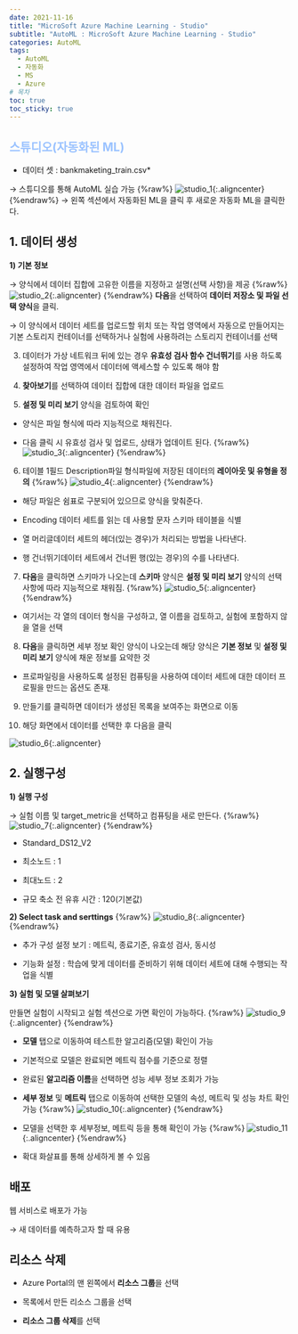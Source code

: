 ```yaml
---
date: 2021-11-16
title: "MicroSoft Azure Machine Learning - Studio"
subtitle: "AutoML : MicroSoft Azure Machine Learning - Studio"
categories: AutoML
tags:
  - AutoML
  - 자동화
  - MS
  - Azure
# 목차
toc: true  
toc_sticky: true 
---
```


## <span style="color:#9BC3FF; font-weight:bold"> 스튜디오(자동화된 ML) </span>


* 데이터 셋 : bankmaketing_train.csv*

→ 스튜디오를 통해 AutoML 실습 가능
{%raw%}
![studio_1]({{https://github.com/wlslwlsl/wlslwlsl.github.io}}/assets/AutoML/s1.png){:.aligncenter}
{%endraw%}
→ 왼쪽 섹션에서 자동화된 ML을 클릭 후 새로운 자동화 ML을 클릭한다.


## 1. 데이터 생성

**1) 기본 정보**

→ 양식에서 데이터 집합에 고유한 이름을 지정하고 설명(선택 사항)을 제공
{%raw%}
![studio_2]({{https://github.com/wlslwlsl/wlslwlsl.github.io}}/assets/AutoML/s2.png){:.aligncenter}
{%endraw%}
**다음**을 선택하여 **데이터 저장소 및 파일 선택 양식**을 클릭.

→ 이 양식에서 데이터 세트를 업로드할 위치 또는 작업 영역에서 자동으로 만들어지는 기본 스토리지 컨테이너를 선택하거나 실험에 사용하려는 스토리지 컨테이너를 선택


3) 데이터가 가상 네트워크 뒤에 있는 경우 **유효성 검사 함수 건너뛰기**를 사용 하도록 설정하여 작업 영역에서 데이터에 액세스할 수 있도록 해야 함


4) **찾아보기**를 선택하여 데이터 집합에 대한 데이터 파일을 업로드


5) **설정 및 미리 보기** 양식을 검토하여 확인

- 양식은 파일 형식에 따라 지능적으로 채워진다.

- 다음 클릭 시 유효성 검사 및 업로드, 상태가 업데이트 된다.
{%raw%}
![studio_3]({{https://github.com/wlslwlsl/wlslwlsl.github.io}}/assets/AutoML/s3.png){:.aligncenter}
{%endraw%}
6) 테이블 1필드 Description파일 형식파일에 저장된 데이터의 **레이아웃 및 유형을 정의**
{%raw%}
![studio_4]({{https://github.com/wlslwlsl/wlslwlsl.github.io}}/assets/AutoML/s4.png){:.aligncenter}
{%endraw%}

- 해당 파일은 쉼표로 구분되어 있으므로 양식을 맞춰준다.

- Encoding 데이터 세트를 읽는 데 사용할 문자 스키마 테이블을 식별

- 열 머리글데이터 세트의 헤더(있는 경우)가 처리되는 방법을 나타낸다.

- 행 건너뛰기데이터 세트에서 건너뛴 행(있는 경우)의 수를 나타낸다.


7) **다음**을 클릭하면 스키마가 나오는데 **스키마** 양식은 **설정 및 미리 보기** 양식의 선택 사항에 따라 지능적으로 채워짐.
{%raw%}
![studio_5]({{https://github.com/wlslwlsl/wlslwlsl.github.io}}/assets/AutoML/s5.png){:.aligncenter}
{%endraw%}
- 여기서는 각 열의 데이터 형식을 구성하고, 열 이름을 검토하고, 실험에 포함하지 않을 열을 선택


8) **다음**을 클릭하면 세부 정보 확인 양식이 나오는데 해당 양식은 **기본 정보** 및 **설정 및 미리 보기** 양식에 채운 정보를 요약한 것

- 프로파일링을 사용하도록 설정된 컴퓨팅을 사용하여 데이터 세트에 대한 데이터 프로필을 만드는 옵션도 존재.


9) 만들기를 클릭하면 데이터가 생성된 목록을 보여주는 화면으로 이동


10) 해당 화면에서 데이터를 선택한 후 다음을 클릭

![studio_6]({{https://github.com/wlslwlsl/wlslwlsl.github.io}}/assets/AutoML/s6.png){:.aligncenter}


## 2. 실행구성

**1) 실행 구성**

→ 실험 이름 및 target_metric을 선택하고 컴퓨팅을 새로 만든다.
{%raw%}
![studio_7]({{https://github.com/wlslwlsl/wlslwlsl.github.io}}/assets/AutoML/s7.png){:.aligncenter}
{%endraw%}
- Standard_DS12_V2

- 최소노드 : 1

- 최대노드 : 2

- 규모 축소 전 유휴 시간 : 120(기본값)


**2) Select task and serttings**
{%raw%}
![studio_8]({{https://github.com/wlslwlsl/wlslwlsl.github.io}}/assets/AutoML/s8.png){:.aligncenter}
{%endraw%}
- 추가 구성 설정 보기 : 메트릭, 종료기준, 유효성 검사, 동시성

- 기능화 설정 : 학습에 맞게 데이터를 준비하기 위해 데이터 세트에 대해 수행되는 작업을 식별


**3) 실험 및 모델 살펴보기**

만들면 실험이 시작되고 실험 섹션으로 가면 확인이 가능하다.
{%raw%}
![studio_9]({{https://github.com/wlslwlsl/wlslwlsl.github.io}}/assets/AutoML/s9.png){:.aligncenter}
{%endraw%}
- **모델** 탭으로 이동하여 테스트한 알고리즘(모델) 확인이 가능

- 기본적으로 모델은 완료되면 메트릭 점수를 기준으로 정렬

- 완료된 **알고리즘 이름**을 선택하면 성능 세부 정보 조회가 가능

- **세부 정보** 및 **메트릭** 탭으로 이동하여 선택한 모델의 속성, 메트릭 및 성능 차트 확인 가능
{%raw%}
![studio_10]({{https://github.com/wlslwlsl/wlslwlsl.github.io}}/assets/AutoML/s10.png){:.aligncenter}
{%endraw%}
- 모델을 선택한 후 세부정보, 메트릭 등을 통해 확인이 가능
{%raw%}
![studio_11]({{https://github.com/wlslwlsl/wlslwlsl.github.io}}/assets/AutoML/s11.png){:.aligncenter}
{%endraw%}
- 확대 화살표를 통해 상세하게 볼 수 있음


## 배포

웹 서비스로 배포가 가능

→ 새 데이터를 예측하고자 할 때 유용


## 리소스 삭제

- Azure Portal의 맨 왼쪽에서 **리소스 그룹**을 선택

- 목록에서 만든 리소스 그룹을 선택

- **리소스 그룹 삭제**를 선택
